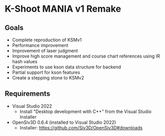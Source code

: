 K-Shoot MANIA v1 Remake
========================

## Goals

- Complete reproduction of KSMv1
- Performance improvement
- Improvement of laser judgment
- Improve high score management and course chart references using IR hash values
- Experiments to use kson data structure for backend
- Partial support for kson features
- Create a stepping stone to KSMv2

## Requirements

- Visual Studio 2022
    - Install "Desktop development with C++" from the Visual Studio Installer
- OpenSiv3D 0.6.4 (installed to Visual Studio 2022)
    - Installer: https://github.com/Siv3D/OpenSiv3D#downloads
